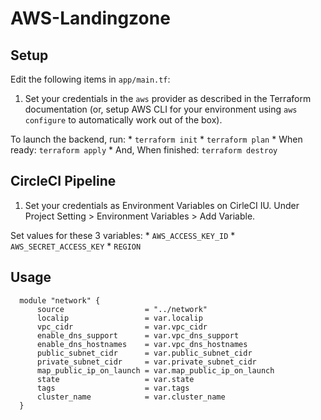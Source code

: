 # AWS-Landingzone

## Setup

Edit the following items in `app/main.tf`:
1. Set your credentials in the `aws` provider as described in the Terraform documentation (or, setup AWS CLI for your environment using `aws configure` to automatically work out of the box).

To launch the backend, run:
    * `terraform init`
    * `terraform plan`
    * When ready: `terraform apply`
    * And, When finished: `terraform destroy`

## CircleCI Pipeline

1. Set your credentials as Environment Variables on CirleCI IU. Under Project Setting > Environment Variables > Add Variable.

Set values for these 3 variables:
    * `AWS_ACCESS_KEY_ID`
    * `AWS_SECRET_ACCESS_KEY`
    * `REGION`


## Usage

      module "network" {
          source                  = "../network"
          localip                 = var.localip
          vpc_cidr                = var.vpc_cidr
          enable_dns_support      = var.vpc_dns_support
          enable_dns_hostnames    = var.vpc_dns_hostnames
          public_subnet_cidr      = var.public_subnet_cidr
          private_subnet_cidr     = var.private_subnet_cidr
          map_public_ip_on_launch = var.map_public_ip_on_launch
          state                   = var.state
          tags                    = var.tags
          cluster_name            = var.cluster_name
      }
